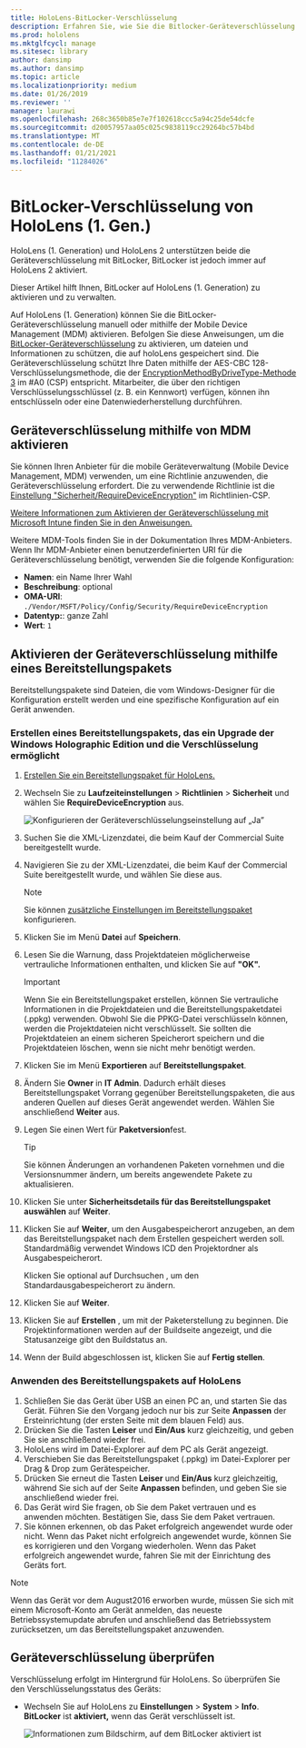 ```yaml
---
title: HoloLens-BitLocker-Verschlüsselung
description: Erfahren Sie, wie Sie die Bitlocker-Geräteverschlüsselung aktivieren, um Dateien zu schützen, die auf Ihren Mixed -Reality-HoloLens-Geräten gespeichert sind.
ms.prod: hololens
ms.mktglfcycl: manage
ms.sitesec: library
author: dansimp
ms.author: dansimp
ms.topic: article
ms.localizationpriority: medium
ms.date: 01/26/2019
ms.reviewer: ''
manager: laurawi
ms.openlocfilehash: 268c3650b85e7e7f102618ccc5a94c25de54dcfe
ms.sourcegitcommit: d20057957aa05c025c9838119cc29264bc57b4bd
ms.translationtype: MT
ms.contentlocale: de-DE
ms.lasthandoff: 01/21/2021
ms.locfileid: "11284026"
---
```

# BitLocker-Verschlüsselung von HoloLens (1. Gen.) 

HoloLens (1. Generation) und HoloLens 2 unterstützen beide die Geräteverschlüsselung mit BitLocker, BitLocker ist jedoch immer auf HoloLens 2 aktiviert.

Dieser Artikel hilft Ihnen, BitLocker auf HoloLens (1. Generation) zu aktivieren und zu verwalten.

Auf HoloLens (1. Generation) können Sie die BitLocker-Geräteverschlüsselung manuell oder mithilfe der Mobile Device Management (MDM) aktivieren. Befolgen Sie diese Anweisungen, um die [BitLocker-Geräteverschlüsselung](https://docs.microsoft.com/windows/security/information-protection/bitlocker/bitlocker-device-encryption-overview-windows-10#bitlocker-device-encryption) zu aktivieren, um dateien und Informationen zu schützen, die auf holoLens gespeichert sind. Die Geräteverschlüsselung schützt Ihre Daten mithilfe der AES-CBC 128-Verschlüsselungsmethode, die der [EncryptionMethodByDriveType-Methode 3](https://docs.microsoft.com/windows/client-management/mdm/bitlocker-csp#encryptionmethodbydrivetype) im #A0 (CSP) entspricht. Mitarbeiter, die über den richtigen Verschlüsselungsschlüssel (z. B. ein Kennwort) verfügen, können ihn entschlüsseln oder eine Datenwiederherstellung durchführen.

## Geräteverschlüsselung mithilfe von MDM aktivieren

Sie können Ihren Anbieter für die mobile Geräteverwaltung (Mobile Device Management, MDM) verwenden, um eine Richtlinie anzuwenden, die Geräteverschlüsselung erfordert. Die zu verwendende Richtlinie ist die [Einstellung "Sicherheit/RequireDeviceEncryption"](https://docs.microsoft.com/windows/client-management/mdm/policy-csp-security#security-requiredeviceencryption) im Richtlinien-CSP.

[Weitere Informationen zum Aktivieren der Geräteverschlüsselung mit Microsoft Intune finden Sie in den Anweisungen.](https://docs.microsoft.com/intune/compliance-policy-create-windows#windows-holographic-for-business)

Weitere MDM-Tools finden Sie in der Dokumentation Ihres MDM-Anbieters. Wenn Ihr MDM-Anbieter einen benutzerdefinierten URI für die Geräteverschlüsselung benötigt, verwenden Sie die folgende Konfiguration:

- **Namen**: ein Name Ihrer Wahl
- **Beschreibung**: optional
- **OMA-URI**: `./Vendor/MSFT/Policy/Config/Security/RequireDeviceEncryption`
- **Datentyp:**: ganze Zahl
- **Wert**: `1`

## Aktivieren der Geräteverschlüsselung mithilfe eines Bereitstellungspakets

Bereitstellungspakete sind Dateien, die vom Windows-Designer für die Konfiguration erstellt werden und eine spezifische Konfiguration auf ein Gerät anwenden. 

### Erstellen eines Bereitstellungspakets, das ein Upgrade der Windows Holographic Edition und die Verschlüsselung ermöglicht

1. [Erstellen Sie ein Bereitstellungspaket für HoloLens.](hololens-provisioning.md)
1. Wechseln Sie zu **Laufzeiteinstellungen** > **Richtlinien** > **Sicherheit** und wählen Sie **RequireDeviceEncryption** aus.

    ![Konfigurieren der Geräteverschlüsselungseinstellung auf „Ja”](images/device-encryption.png)

1. Suchen Sie die XML-Lizenzdatei, die beim Kauf der Commercial Suite bereitgestellt wurde.

1. Navigieren Sie zu der XML-Lizenzdatei, die beim Kauf der Commercial Suite bereitgestellt wurde, und wählen Sie diese aus.
    > [!NOTE]
    > Sie können [zusätzliche Einstellungen im Bereitstellungspaket](hololens-provisioning.md) konfigurieren.

1. Klicken Sie im Menü **Datei** auf **Speichern**. 

1. Lesen Sie die Warnung, dass Projektdateien möglicherweise vertrauliche Informationen enthalten, und klicken Sie auf **"OK".**

    > [!IMPORTANT]
    > Wenn Sie ein Bereitstellungspaket erstellen, können Sie vertrauliche Informationen in die Projektdateien und die Bereitstellungspaketdatei (.ppkg) verwenden. Obwohl Sie die PPKG-Datei verschlüsseln können, werden die Projektdateien nicht verschlüsselt. Sie sollten die Projektdateien an einem sicheren Speicherort speichern und die Projektdateien löschen, wenn sie nicht mehr benötigt werden.

1. Klicken Sie im Menü **Exportieren** auf **Bereitstellungspaket**.
1. Ändern Sie **Owner** in **IT Admin**. Dadurch erhält dieses Bereitstellungspaket Vorrang gegenüber Bereitstellungspaketen, die aus anderen Quellen auf dieses Gerät angewendet werden. Wählen Sie anschließend **Weiter** aus.
1. Legen Sie einen Wert für **Paketversion**fest.

    > [!TIP]
    > Sie können Änderungen an vorhandenen Paketen vornehmen und die Versionsnummer ändern, um bereits angewendete Pakete zu aktualisieren.

1. Klicken Sie unter **Sicherheitsdetails für das Bereitstellungspaket auswählen** auf **Weiter**.
1. Klicken Sie auf **Weiter**, um den Ausgabespeicherort anzugeben, an dem das Bereitstellungspaket nach dem Erstellen gespeichert werden soll. Standardmäßig verwendet Windows ICD den Projektordner als Ausgabespeicherort.

    Klicken Sie optional auf Durchsuchen , um den Standardausgabespeicherort zu ändern.

1. Klicken Sie auf **Weiter**.
1. Klicken Sie auf **Erstellen** , um mit der Paketerstellung zu beginnen. Die Projektinformationen werden auf der Buildseite angezeigt, und die Statusanzeige gibt den Buildstatus an.
1. Wenn der Build abgeschlossen ist, klicken Sie auf **Fertig stellen**.

### Anwenden des Bereitstellungspakets auf HoloLens

1. Schließen Sie das Gerät über USB an einen PC an, und starten Sie das Gerät. Führen Sie den Vorgang jedoch nur bis zur Seite **Anpassen** der Ersteinrichtung (der ersten Seite mit dem blauen Feld) aus.
1. Drücken Sie die Tasten **Leiser** und **Ein/Aus** kurz gleichzeitig, und geben Sie sie anschließend wieder frei.
1. HoloLens wird im Datei-Explorer auf dem PC als Gerät angezeigt.
1. Verschieben Sie das Bereitstellungspaket (.ppkg) im Datei-Explorer per Drag & Drop zum Gerätespeicher.
1. Drücken Sie erneut die Tasten **Leiser** und **Ein/Aus** kurz gleichzeitig, während Sie sich auf der Seite **Anpassen** befinden, und geben Sie sie anschließend wieder frei.
1. Das Gerät wird Sie fragen, ob Sie dem Paket vertrauen und es anwenden möchten. Bestätigen Sie, dass Sie dem Paket vertrauen.
1. Sie können erkennen, ob das Paket erfolgreich angewendet wurde oder nicht. Wenn das Paket nicht erfolgreich angewendet wurde, können Sie es korrigieren und den Vorgang wiederholen. Wenn das Paket erfolgreich angewendet wurde, fahren Sie mit der Einrichtung des Geräts fort.

> [!NOTE]
> Wenn das Gerät vor dem August2016 erworben wurde, müssen Sie sich mit einem Microsoft-Konto am Gerät anmelden, das neueste Betriebssystemupdate abrufen und anschließend das Betriebssystem zurücksetzen, um das Bereitstellungspaket anzuwenden.

## Geräteverschlüsselung überprüfen

Verschlüsselung erfolgt im Hintergrund für HoloLens. So überprüfen Sie den Verschlüsselungsstatus des Geräts:

- Wechseln Sie auf HoloLens zu **Einstellungen** > **System** > **Info**. **BitLocker** ist **aktiviert,** wenn das Gerät verschlüsselt ist. 

    ![Informationen zum Bildschirm, auf dem BitLocker aktiviert ist](images/about-encryption.png)

